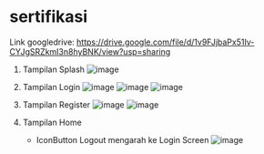 # sertifikasi
Link googledrive: https://drive.google.com/file/d/1v9FJjbaPx51Iv-CYJgSRZkmI3n8hyBNK/view?usp=sharing

1. Tampilan Splash
   ![image](https://github.com/ichanyr/LEARNINGX/assets/114141633/e9279680-9120-4a8e-b6b0-13edd4105538)

3. Tampilan Login
   ![image](https://github.com/ichanyr/LEARNINGX/assets/114141633/751b5d01-efc6-4ff7-8092-6f57dbf94fc5)
   ![image](https://github.com/ichanyr/LEARNINGX/assets/114141633/54ba86cd-3e3e-4f77-be81-46cfd9eabbf7)
   ![image](https://github.com/ichanyr/LEARNINGX/assets/114141633/b100038a-41f7-4301-b6a9-acb95d0a2fb4)

5. Tampilan Register
   ![image](https://github.com/ichanyr/LEARNINGX/assets/114141633/c7a90466-41e3-48dc-85ed-1c55a47d0d90)
   ![image](https://github.com/ichanyr/LEARNINGX/assets/114141633/358df042-53d7-447b-88a5-08253523f523)


7. Tampilan Home
   - IconButton Logout mengarah ke Login Screen
   ![image](https://github.com/ichanyr/LEARNINGX/assets/114141633/4b19289e-3757-4df2-83ef-c447a5cfd3b9)


